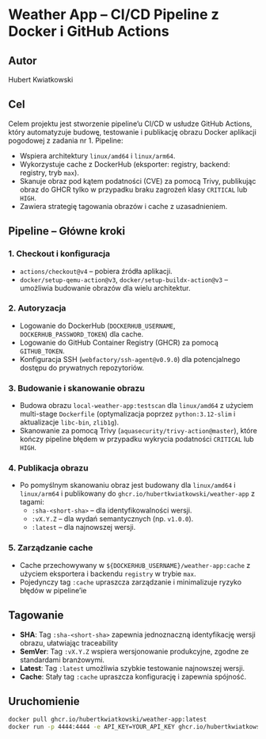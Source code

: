 # Weather App – CI/CD Pipeline z Docker i GitHub Actions

## Autor
Hubert Kwiatkowski

## Cel
Celem projektu jest stworzenie pipeline’u CI/CD w usłudze GitHub Actions, który automatyzuje budowę, testowanie i publikację obrazu Docker aplikacji pogodowej z zadania nr 1. Pipeline:
- Wspiera architektury `linux/amd64` i `linux/arm64`.
- Wykorzystuje cache z DockerHub (eksporter: registry, backend: registry, tryb `max`).
- Skanuje obraz pod kątem podatności (CVE) za pomocą Trivy, publikując obraz do GHCR tylko w przypadku braku zagrożeń klasy `CRITICAL` lub `HIGH`.
- Zawiera strategię tagowania obrazów i cache z uzasadnieniem.

## Pipeline – Główne kroki

### 1. Checkout i konfiguracja
- `actions/checkout@v4` – pobiera źródła aplikacji.
- `docker/setup-qemu-action@v3`, `docker/setup-buildx-action@v3` – umożliwia budowanie obrazów dla wielu architektur.

### 2. Autoryzacja
- Logowanie do DockerHub (`DOCKERHUB_USERNAME`, `DOCKERHUB_PASSWORD_TOKEN`) dla cache.
- Logowanie do GitHub Container Registry (GHCR) za pomocą `GITHUB_TOKEN`.
- Konfiguracja SSH (`webfactory/ssh-agent@v0.9.0`) dla potencjalnego dostępu do prywatnych repozytoriów.

### 3. Budowanie i skanowanie obrazu
- Budowa obrazu `local-weather-app:testscan` dla `linux/amd64` z użyciem multi-stage `Dockerfile` (optymalizacja poprzez `python:3.12-slim` i aktualizacje `libc-bin`, `zlib1g`).
- Skanowanie za pomocą Trivy (`aquasecurity/trivy-action@master`), które kończy pipeline błędem w przypadku wykrycia podatności `CRITICAL` lub `HIGH`.

### 4. Publikacja obrazu
- Po pomyślnym skanowaniu obraz jest budowany dla `linux/amd64` i `linux/arm64` i publikowany do `ghcr.io/hubertkwiatkowski/weather-app` z tagami:
  - `:sha-<short-sha>` – dla identyfikowalności wersji.
  - `:vX.Y.Z` – dla wydań semantycznych (np. `v1.0.0`).
  - `:latest` – dla najnowszej wersji.

### 5. Zarządzanie cache
- Cache przechowywany w `${DOCKERHUB_USERNAME}/weather-app:cache` z użyciem eksportera i backendu `registry` w trybie `max`.
- Pojedynczy tag `:cache` upraszcza zarządzanie i minimalizuje ryzyko błędów w pipeline’ie

## Tagowanie
- **SHA**: Tag `:sha-<short-sha>` zapewnia jednoznaczną identyfikację wersji obrazu, ułatwiając traceability
- **SemVer**: Tag `:vX.Y.Z` wspiera wersjonowanie produkcyjne, zgodne ze standardami branżowymi.
- **Latest**: Tag `:latest` umożliwia szybkie testowanie najnowszej wersji.
- **Cache**: Stały tag `:cache` upraszcza konfigurację i zapewnia spójność.

## Uruchomienie
```bash
docker pull ghcr.io/hubertkwiatkowski/weather-app:latest
docker run -p 4444:4444 -e API_KEY=YOUR_API_KEY ghcr.io/hubertkwiatkowski/weather-app:latest
